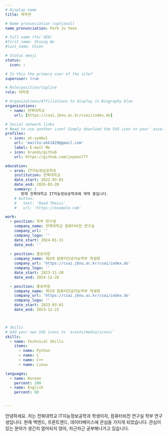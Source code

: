 ```yaml
---
# Display name
title: 박주연

# Name pronunciation (optional)
name_pronunciation: Park Ju Yeon

# Full name (for SEO)
#first_name: Shiung Wu
#last_name: Chien

# Status emoji
status:
  icon: ✌️

# Is this the primary user of the site?
superuser: true

# Role/position/tagline
role: 대학생

# Organizations/Affiliations to display in Biography blox
organizations:
  - name: 전북대학교
    url: [https://csai.jbnu.ac.kr/csai/index.do]

# Social network links
# Need to use another icon? Simply download the SVG icon to your `assets/media/icons/` folder.
profiles:
  - icon: at-symbol
    url: 'mailto:okk1829@gmail.com'
    label: E-mail Me
  - icon: brands/github
    url: https://github.com/juyeon777

education:
  - area: IT지능정보공학과
    institution: 전북대학교
    date_start: 2022-03-01
    date_end: 2026-02-28
    summary: |
       현재 전북대학교 IT지능정보공학과에 재학 중입니다.
    # button:
    #   text: 'Read Thesis'
    #   url: 'https://example.com'

work:
  - position: 학부 연구생
    company_name: 전북대학교 컴퓨터비전 연구실
    company_url: ''
    company_logo: ''
    date_start: 2024-01-31
    date_end: ''
    
  - position: 홍보국장
    company_name: 제2대 컴퓨터인공지능학부 학생회
    company_url: 'https://csai.jbnu.ac.kr/csai/index.do'
    company_logo: ''
    date_start: 2023-11-20
    date_end: 2024-12-26

  - position: 홍보부원
    company_name: 제1대 컴퓨터인공지능학부 학생회
    company_url: 'https://csai.jbnu.ac.kr/csai/index.do'
    company_logo: ''
    date_start: 2023-03-01
    date_end: 2023-12-22



# Skills
# Add your own SVG icons to `assets/media/icons/`
skills:
  - name: Technical Skills
    items:
      - name: Python
      - name: C
      - name: C++
      - name: Linux

languages:
  - name: Korean
    percent: 100
  - name: English
    percent: 60


---
```


안녕하세요. 저는 전북대학교 IT지능정보공학과 학생이자,
컴퓨터비전 연구실 학부 연구생입니다.
현재 백엔드, 프론트엔드, 데이터베이스에 관심을 가지게 되었습니다. 관심이 있는 분야가 생긴지 얼마되지 않아, 차근차근 공부해나가고 있습니다.